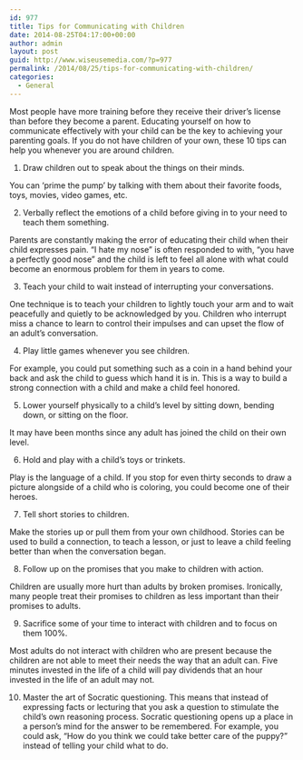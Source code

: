 ```yaml
---
id: 977
title: Tips for Communicating with Children
date: 2014-08-25T04:17:00+00:00
author: admin
layout: post
guid: http://www.wiseusemedia.com/?p=977
permalink: /2014/08/25/tips-for-communicating-with-children/
categories:
  - General
---
```

Most people have more training before they receive their driver&#8217;s license than before they become a parent. Educating yourself on how to communicate effectively with your child can be the key to achieving your parenting goals. If you do not have children of your own, these 10 tips can help you whenever you are around children.

1. Draw children out to speak about the things on their minds.

You can &#8216;prime the pump&#8217; by talking with them about their favorite foods, toys, movies, video games, etc.

2. Verbally reflect the emotions of a child before giving in to your need to teach them something.

Parents are constantly making the error of educating their child when their child expresses pain. &#8220;I hate my nose&#8221; is often responded to with, &#8220;you have a perfectly good nose&#8221; and the child is left to feel all alone with what could become an enormous problem for them in years to come.

3. Teach your child to wait instead of interrupting your conversations.

One technique is to teach your children to lightly touch your arm and to wait peacefully and quietly to be acknowledged by you. Children who interrupt miss a chance to learn to control their impulses and can upset the flow of an adult&#8217;s conversation.

4. Play little games whenever you see children.

For example, you could put something such as a coin in a hand behind your back and ask the child to guess which hand it is in. This is a way to build a strong connection with a child and make a child feel honored.

5. Lower yourself physically to a child&#8217;s level by sitting down, bending down, or sitting on the floor.

It may have been months since any adult has joined the child on their own level.

6. Hold and play with a child&#8217;s toys or trinkets.

Play is the language of a child. If you stop for even thirty seconds to draw a picture alongside of a child who is coloring, you could become one of their heroes.

7. Tell short stories to children.

Make the stories up or pull them from your own childhood. Stories can be used to build a connection, to teach a lesson, or just to leave a child feeling better than when the conversation began.

8. Follow up on the promises that you make to children with action.

Children are usually more hurt than adults by broken promises. Ironically, many people treat their promises to children as less important than their promises to adults.

9. Sacrifice some of your time to interact with children and to focus on them 100%.

Most adults do not interact with children who are present because the children are not able to meet their needs the way that an adult can. Five minutes invested in the life of a child will pay dividends that an hour invested in the life of an adult may not.

10. Master the art of Socratic questioning. This means that instead of expressing facts or lecturing that you ask a question to stimulate the child&#8217;s own reasoning process. Socratic questioning opens up a place in a person&#8217;s mind for the answer to be remembered. For example, you could ask, &#8220;How do you think we could take better care of the puppy?&#8221; instead of telling your child what to do.